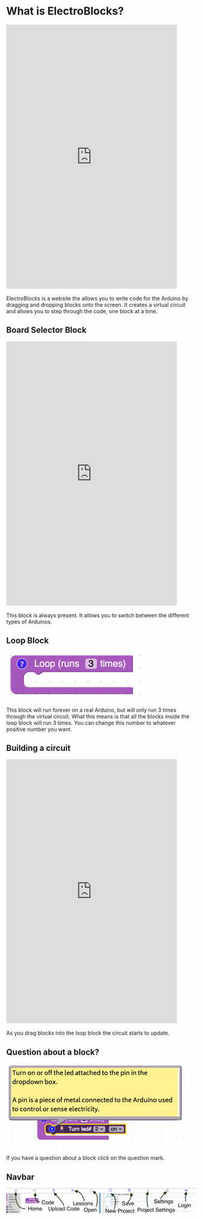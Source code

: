 # What is ElectroBlocks?

<iframe width="90%" height="700" src="https://www.youtube.com/embed/7zi0rAH8sxU?rel=0"  frameborder="0" allow="accelerometer; autoplay; clipboard-write; encrypted-media; gyroscope; picture-in-picture" allowfullscreen></iframe>

ElectroBlocks is a website the allows you to write code for the Arduino by dragging and dropping blocks onto the screen. It creates a virtual circuit and allows you to step through the code, one block at a time.

## Board Selector Block

<iframe width="90%" height="700" src="https://www.youtube.com/embed/LiecZECeiXg?rel=0"  frameborder="0" allow="accelerometer; autoplay; clipboard-write; encrypted-media; gyroscope; picture-in-picture" allowfullscreen></iframe>

This block is always present. It allows you to switch between the different types of Arduinos.

## Loop Block

![loop](../assets/what-is-electroblocks/loop.png)

This block will run forever on a real Arduino, but will only run 3 times through the virtual circuit. What this means is that all the blocks inside the loop block will run 3 times. You can change this number to whatever positive number you want.

## Building a circuit

<iframe width="90%" height="700" src="https://www.youtube.com/embed/SXRAHp0-yEA?rel=0"  frameborder="0" allow="accelerometer; autoplay; clipboard-write; encrypted-media; gyroscope; picture-in-picture" allowfullscreen></iframe>

As you drag blocks into the loop block the circuit starts to update.

## Question about a block?

![help](../assets/what-is-electroblocks/help.png)

If you have a question about a block click on the question mark.

## Navbar

![navbar](../assets/what-is-electroblocks/navbar.png)
